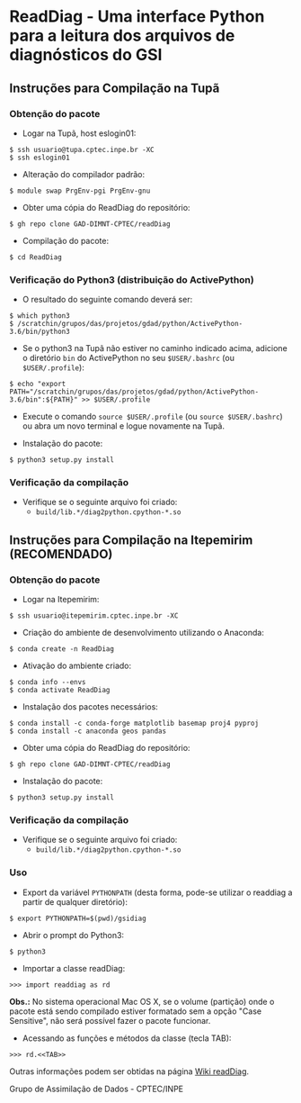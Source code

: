 # ReadDiag - Uma interface Python para a leitura dos arquivos de diagnósticos do GSI

## Instruções para Compilação na Tupã

### Obtenção do pacote

* Logar na Tupã, host eslogin01:

```
$ ssh usuario@tupa.cptec.inpe.br -XC
$ ssh eslogin01
```

* Alteração do compilador padrão:

```
$ module swap PrgEnv-pgi PrgEnv-gnu
```

* Obter uma cópia do ReadDiag do repositório:

```
$ gh repo clone GAD-DIMNT-CPTEC/readDiag
```

* Compilação do pacote:

```
$ cd ReadDiag
```

### Verificação do Python3 (distribuição do ActivePython)

* O resultado do seguinte comando deverá ser:

```
$ which python3
$ /scratchin/grupos/das/projetos/gdad/python/ActivePython-3.6/bin/python3
```

* Se o python3 na Tupã não estiver no caminho indicado acima, adicione o diretório `bin` do ActivePython no seu `$USER/.bashrc` (ou `$USER/.profile`):

```
$ echo "export PATH="/scratchin/grupos/das/projetos/gdad/python/ActivePython-3.6/bin":${PATH}" >> $USER/.profile
```

* Execute o comando `source $USER/.profile` (ou `source $USER/.bashrc`) ou abra um novo terminal e logue novamente na Tupã.

* Instalação do pacote:

``
$ python3 setup.py install
``

### Verificação da compilação

* Verifique se o seguinte arquivo foi criado:
  * `build/lib.*/diag2python.cpython-*.so`

## Instruções para Compilação na Itepemirim (RECOMENDADO)

### Obtenção do pacote

* Logar na Itepemirim:

```
$ ssh usuario@itepemirim.cptec.inpe.br -XC
```

* Criação do ambiente de desenvolvimento utilizando o Anaconda:

```
$ conda create -n ReadDiag
```

* Ativação do ambiente criado:

```
$ conda info --envs
$ conda activate ReadDiag
```

* Instalação dos pacotes necessários:

```
$ conda install -c conda-forge matplotlib basemap proj4 pyproj
$ conda install -c anaconda geos pandas
```

* Obter uma cópia do ReadDiag do repositório:

```
$ gh repo clone GAD-DIMNT-CPTEC/readDiag
```

* Instalação do pacote:

```
$ python3 setup.py install
```

### Verificação da compilação

* Verifique se o seguinte arquivo foi criado:
  * `build/lib.*/diag2python.cpython-*.so`

### Uso

* Export da variável `PYTHONPATH` (desta forma, pode-se utilizar o readdiag a partir de qualquer diretório):

```
$ export PYTHONPATH=$(pwd)/gsidiag
```

* Abrir o prompt do Python3:

```
$ python3
```

* Importar a classe readDiag:

```
>>> import readdiag as rd
```

**Obs.:** No sistema operacional Mac OS X, se o volume (partição) onde o pacote está sendo compilado estiver formatado sem a opção "Case Sensitive", não será possível fazer o pacote funcionar.

* Acessando as funções e métodos da classe (tecla TAB):

```
>>> rd.<<TAB>>
```

Outras informações podem ser obtidas na página [Wiki readDiag](https://github.com/GAD-DIMNT-CPTEC/readDiag/wiki).

Grupo de Assimilação de Dados - CPTEC/INPE 
